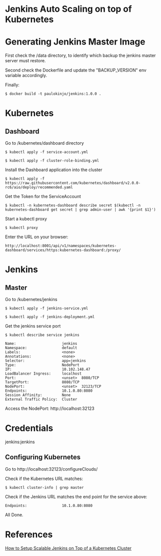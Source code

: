 # Jenkins Auto Scaling on top of Kubernetes

# Generating Jenkins Master Image

First check the /data directory, to identify which backup the jenkins master server must restore.

Second check the Dockerfile and update the "BACKUP_VERSION" env variable accordingly.

Finally:

```
$ docker build -t paulokinjo/jenkins:1.0.0 .
```

# Kubernetes

## Dashboard

Go to /kubernetes/dashboard directory

```
$ kubectl apply -f service-account.yml
```

```
$ kubectl apply -f cluster-role-binding.yml
```

Install the Dashboard application into the cluster

```
$ kubectl apply -f https://raw.githubusercontent.com/kubernetes/dashboard/v2.0.0-rc6/aio/deploy/recommended.yaml
```

Get the Token for the ServiceAccount

```
$ kubectl -n kubernetes-dashboard describe secret $(kubectl -n kubernetes-dashboard get secret | grep admin-user | awk '{print $1}')
```

Start a kubectl proxy

```
$ kubectl proxy
```

Enter the URL on your browser:

```
http://localhost:8001/api/v1/namespaces/kubernetes-dashboard/services/https:kubernetes-dashboard:/proxy/
```

# Jenkins

## Master

Go to /kubernetes/jenkins

```
$ kubectl apply -f jenkins-service.yml
```

```
$ kubectl apply -f jenkins-deployment.yml
```

Get the jenkins service port

```
$ kubectl describe service jenkins
```

```
Name:                     jenkins
Namespace:                default
Labels:                   <none>
Annotations:              <none>
Selector:                 app=jenkins
Type:                     NodePort
IP:                       10.102.148.47
LoadBalancer Ingress:     localhost
Port:                     <unset>  8080/TCP
TargetPort:               8080/TCP
NodePort:                 <unset>  32123/TCP
Endpoints:                10.1.0.80:8080
Session Affinity:         None
External Traffic Policy:  Cluster
```

Access the NodePort: http://localhost:32123

# Credentials

jenkins:jenkins

## Configuring Kubernetes

Go to http://localhost:32123/configureClouds/

Check if the Kubernetes URL matches:

```
$ kubectl cluster-info | grep master
```

Check if the Jenkins URL matches the end point for the service above:

```
Endpoints:                10.1.0.80:8080
```

All Done.

# References

<a href="https://www.blazemeter.com/blog/how-to-setup-scalable-jenkins-on-top-of-a-kubernetes-cluster/">
How to Setup Scalable Jenkins on Top of a Kubernetes Cluster
</a>
